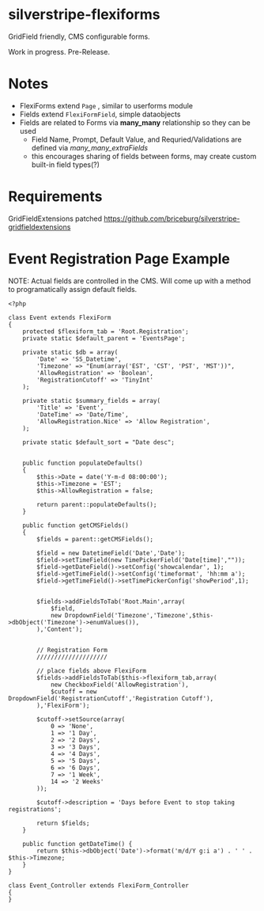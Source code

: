 silverstripe-flexiforms
=======================

GridField friendly, CMS configurable forms. 

Work in progress. Pre-Release.

Notes
=====
* FlexiForms extend `Page` , similar to userforms module
* Fields extend `FlexiFormField`, simple dataobjects
* Fields are related to Forms via **many_many** relationship so they can be used 
  * Field Name, Prompt, Default Value, and Requried/Validations are defined via _many_many_extraFields_
  * this encourages sharing of fields between forms, may create custom built-in field types(?)
  

Requirements
============

GridFieldExtensions patched https://github.com/briceburg/silverstripe-gridfieldextensions
  
Event Registration Page Example
===============================

NOTE: Actual fields are controlled in the CMS. Will come up with a method to programatically assign default fields. 

```
<?php

class Event extends FlexiForm
{
    protected $flexiform_tab = 'Root.Registration';
    private static $default_parent = 'EventsPage';

    private static $db = array(
        'Date' => 'SS_Datetime',
        'Timezone' => "Enum(array('EST', 'CST', 'PST', 'MST'))",
        'AllowRegistration' => 'Boolean',
        'RegistrationCutoff' => 'TinyInt'
    );

    private static $summary_fields = array(
        'Title' => 'Event',
        'DateTime' => 'Date/Time',
        'AllowRegistration.Nice' => 'Allow Registration',
    );

    private static $default_sort = "Date desc";


    public function populateDefaults()
    {
        $this->Date = date('Y-m-d 08:00:00');
        $this->Timezone = 'EST';
        $this->AllowRegistration = false;

        return parent::populateDefaults();
    }

    public function getCMSFields()
    {
        $fields = parent::getCMSFields();

        $field = new DatetimeField('Date','Date');
        $field->setTimeField(new TimePickerField('Date[time]',""));
        $field->getDateField()->setConfig('showcalendar', 1);
        $field->getTimeField()->setConfig('timeformat', 'hh:mm a');
        $field->getTimeField()->setTimePickerConfig('showPeriod',1);


        $fields->addFieldsToTab('Root.Main',array(
            $field,
            new DropdownField('Timezone','Timezone',$this->dbObject('Timezone')->enumValues()),
        ),'Content');


        // Registration Form
        ////////////////////

        // place fields above FlexiForm
        $fields->addFieldsToTab($this->flexiform_tab,array(
            new CheckboxField('AllowRegistration'),
            $cutoff = new DropdownField('RegistrationCutoff','Registration Cutoff'),
        ),'FlexiForm');

        $cutoff->setSource(array(
            0 => 'None',
            1 => '1 Day',
            2 => '2 Days',
            3 => '3 Days',
            4 => '4 Days',
            5 => '5 Days',
            6 => '6 Days',
            7 => '1 Week',
            14 => '2 Weeks'
        ));

        $cutoff->description = 'Days before Event to stop taking registrations';

        return $fields;
    }

    public function getDateTime() {
        return $this->dbObject('Date')->format('m/d/Y g:i a') . ' ' . $this->Timezone;
    }
}

class Event_Controller extends FlexiForm_Controller
{
}
```
  
  
  
  
